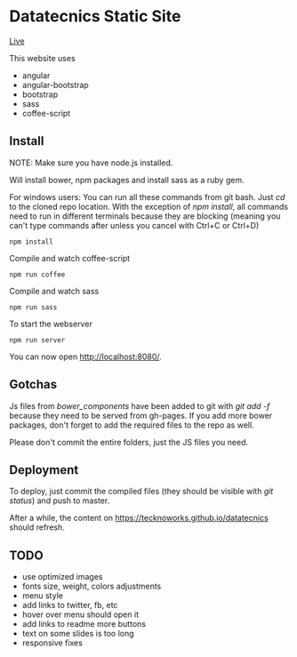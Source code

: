 # Datatecnics Static Site

[Live](https://tecknoworks.github.io/datatecnics)

This website uses

* angular
* angular-bootstrap
* bootstrap
* sass
* coffee-script

## Install

NOTE: Make sure you have node.js installed.

Will install bower, npm packages and install sass as a ruby gem.

For windows users: You can run all these commands from git bash. Just *cd*
to the cloned repo location. With the exception of *npm install*, all commands
need to run in different terminals because they are blocking (meaning you can't
type commands after unless you cancel with Ctrl+C or Ctrl+D)

```
npm install
```

Compile and watch coffee-script

```
npm run coffee
```

Compile and watch sass

```
npm run sass
```

To start the webserver

```
npm run server
```

You can now open [http://localhost:8080/](http://localhost:8080/).

## Gotchas

Js files from *bower_components* have been added to git with *git add -f*
because they need to be served from gh-pages. If you add more bower
packages, don't forget to add the required files to the repo as well.

Please don't commit the entire folders, just the JS files you need.

## Deployment

To deploy, just commit the compiled files (they should be visible with
*git status*) and push to master.

After a while, the content on https://tecknoworks.github.io/datatecnics
should refresh.

## TODO

* use optimized images
* fonts size, weight, colors adjustments
* menu style
* add links to twitter, fb, etc
* hover over menu should open it
* add links to readme more buttons
* text on some slides is too long
* responsive fixes
